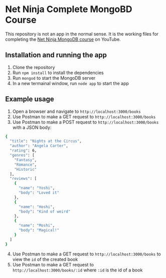# Net Ninja Complete MongoBD Course

This repository is not an app in the normal sense. It is the working files for completing the [Net Ninja MongoDB course](https://www.youtube.com/watch?v=ExcRbA7fy_A) on YouTube.

## Installation and running the app

1. Clone the repository
2. Run `npm install` to install the dependencies
3. Run `mongod` to start the MongoDB server
4. In a new termainal window, run `node app` to start the app

## Example usage

1. Open a browser and navigate to `http://localhost:3000/books`
2. Use Postman to make a GET request to `http://localhost:3000/books`
3. Use Postman to make a POST request to `http://localhost:3000/books` with a JSON body:
```bash
{
  "title": "Nights at the Circus",
  "author": "Angela Carter",
  "rating": 6,
  "genres": [
    "Fantasy",
    "Romance",
    "Historic"
  ],
  "reviews": [
    {
      "name": "Yoshi",
      "body": "Loved it"
    },
    {
      "name": "Hoshi",
      "body": "Kind of weird"
    },
    {
      "name": "Moshi",
      "body": "Magical!"
    }
  ]
}
``` 
4. Use Postman to make a GET request to `http://localhost:3000/books` to view the `id` of the created book
5. Use Postman to make a GET request to `http://localhost:3000/books/:id` where `:id` is the id of a book